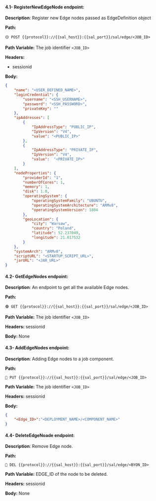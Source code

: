 #### 4.1- RegisterNewEdgeNode endpoint:

**Description**: Register new Edge nodes passed as EdgeDefinition object

**Path:**

```url
🟡 POST {{protocol}}://{{sal_host}}:{{sal_port}}/sal/edge/<JOB_ID>
```

**Path Variable:** The job identifier `<JOB_ID>`

**Headers:**

*   sessionid

**Body:**

```json
{
    "name": "<USER_DEFINED_NAME>",
    "loginCredential": {
        "username": "<SSH_USERNAME>",
        "password": "<SSH_PASSWORD>",
        "privateKey": ""
    },
    "ipAddresses": [
        {
            "IpAddressType": "PUBLIC_IP",
            "IpVersion": "V4",
            "value": "<PUBLIC_IP>"
        },
        {
            "IpAddressType": "PRIVATE_IP",
            "IpVersion": "V4",
            "value":  "<PRIVATE_IP>"
        }
    ],
    "nodeProperties": {
        "providerId": "1",
        "numberOfCores": 1,
        "memory": 1,
        "disk": 1.0,
        "operatingSystem": {
            "operatingSystemFamily": "UBUNTU",
            "operatingSystemArchitecture": "ARMv8",
            "operatingSystemVersion": 1804
        },
        "geoLocation": {
            "city": "Warsaw",
            "country": "Poland",
            "latitude": 52.237049,
            "longitude": 21.017532
        }
    },
    "systemArch": "ARMv8",
    "scriptURL": "<STARTUP_SCRIPT_URL>",
    "jarURL": "<JAR_URL>"
}
```

#### 4.2- GetEdgeNodes endpoint:

**Description**: An endpoint to get all the available Edge nodes.

**Path:**

```url
🟢 GET {{protocol}}://{{sal_host}}:{{sal_port}}/sal/edge/<JOB_ID>
```

**Path Variable:** The job identifier `<JOB_ID>`

**Headers:** sessionid

**Body:** None

#### 4.3- AddEdgeNodes endpoint:

**Description**: Adding Edge nodes to a job component.

**Path:**

```url
🔵 PUT {{protocol}}://{{sal_host}}:{{sal_port}}/sal/edge/<JOB_ID>
```

**Path Variable:** The job identifier `<JOB_ID>`

**Headers:** sessionid

**Body:**

```Json
{
    "<Edge_ID>":"<DEPLOYMENT_NAME>/<COMPONENT_NAME>"
}
```

#### 4.4- DeleteEdgeNoade endpoint:

**Description**: Remove Edge node.

**Path:**

```url
🔴 DEL {{protocol}}://{{sal_host}}:{{sal_port}}/sal/edge/<BYON_ID>
```

**Path Variable:** EDGE\_ID of the node to be deleted.

**Headers:** sessionid

**Body:** None
